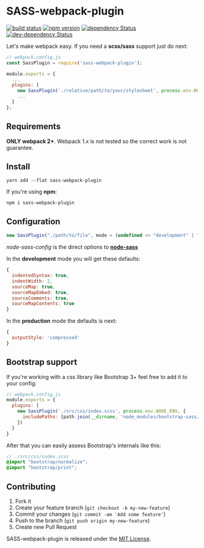 # SASS-webpack-plugin

[![build status](https://travis-ci.org/jalkoby/sass-webpack-plugin.svg?branch=master&style=flat)](https://travis-ci.org/jalkoby/sass-webpack-plugin)
[![npm version](https://badge.fury.io/js/sass-webpack-plugin.svg)](https://badge.fury.io/js/sass-webpack-plugin)
[![dependency Status](https://david-dm.org/jalkoby/sass-webpack-plugin.svg?theme=shields.io)](https://david-dm.org/jalkoby/sass-webpack-plugin)
[![dev-dependency Status](https://david-dm.org/jalkoby/sass-webpack-plugin/dev-status.svg?theme=shields.io)](https://david-dm.org/jalkoby/sass-webpack-plugin#info=devDependencies)

Let's make webpack easy. If you need a **scss/sass** support just do next:

```js
// webpack.config.js
const SassPlugin = require('sass-webpack-plugin');

module.exports = {
  ...
  plugins: [
    new SassPlugin('./relative/path/to/your/stylesheet', process.env.NODE_ENV),
    ...
  ]
};
```

## Requirements

**ONLY webpack 2+**. Webpack 1.x is not tested so the correct work is not guarantee.

## Install

`yarn add --flat sass-webpack-plugin`

If you're using **npm**:

`npm i sass-webpack-plugin`

## Configuration
```js
new SassPlugin("./path/to/file", mode = (undefined <> "development" | "production"), node-sass-config = {})
```
*node-sass-config* is the direct options to **[node-sass](https://github.com/sass/node-sass#options)**


In the **development** mode you will get these defaults:
```js
{
  indentedSyntax: true,
  indentWidth: 2,
  sourceMap: true,
  sourceMapEmbed: true,
  sourceComments: true,
  sourceMapContents: true
}
```

In the **production** mode the defaults is next:
```js
{
  outputStyle: 'compressed'
}
```

## Bootstrap support
If you're working with a css library like Bootstrap 3+ feel free to add it to your config:
```js
// webpack.config.js
module.exports = {
  plugins: [
    new SassPlugin('./src/css/index.scss', process.env.NODE_ENV, {
      includePaths: [path.join(__dirname, 'node_modules/bootstrap-sass/assets/stylesheets')]
    })
  ]
}
```
After that you can easily assess Bootstrap's internals like this:
```scss
// ./src/css/index.scss
@import "bootstrap/normalize";
@import "bootstrap/print";

```

## Contributing

1. Fork it
2. Create your feature branch (`git checkout -b my-new-feature`)
3. Commit your changes (`git commit -am 'Add some feature'`)
4. Push to the branch (`git push origin my-new-feature`)
5. Create new Pull Request

SASS-webpack-plugin is released under the [MIT License](./LICENSE).

